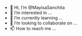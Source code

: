 - 👋 Hi, I’m @MayisaSanchita
- 👀 I’m interested in ...
- 🌱 I’m currently learning ...
- 💞️ I’m looking to collaborate on ...
- 📫 How to reach me ...

<!---
MayisaSanchita/MayisaSanchita is a ✨ special ✨ repository because its `README.md` (this file) appears on your GitHub profile.
You can click the Preview link to take a look at your changes.
--->
